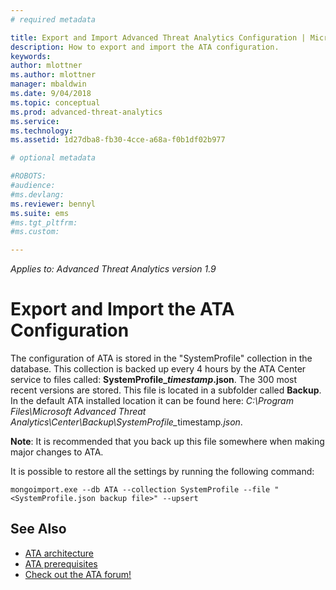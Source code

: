 ```yaml
---
# required metadata

title: Export and Import Advanced Threat Analytics Configuration | Microsoft Docs
description: How to export and import the ATA configuration.
keywords:
author: mlottner
ms.author: mlottner
manager: mbaldwin
ms.date: 9/04/2018
ms.topic: conceptual
ms.prod: advanced-threat-analytics
ms.service:
ms.technology:
ms.assetid: 1d27dba8-fb30-4cce-a68a-f0b1df02b977

# optional metadata

#ROBOTS:
#audience:
#ms.devlang:
ms.reviewer: bennyl
ms.suite: ems
#ms.tgt_pltfrm:
#ms.custom:

---
```


*Applies to: Advanced Threat Analytics version 1.9*



# Export and Import the ATA Configuration
The configuration of ATA is stored in the "SystemProfile" collection in the database.
This collection is backed up every 4 hours by the ATA Center service to files called: **SystemProfile_*timestamp*.json**. The 300 most recent versions are stored.
This file is located in a subfolder called **Backup**. In the default ATA installed location it can be found here:  <em>C:\Program Files\Microsoft Advanced Threat Analytics\Center\Backup\SystemProfile_</em>timestamp<em>.json</em>. 

**Note**: It is recommended that you back up this file somewhere when making major changes to ATA.

It is possible to restore all the settings by running the following command:

`mongoimport.exe --db ATA --collection SystemProfile --file "<SystemProfile.json backup file>" --upsert`

## See Also
- [ATA architecture](ata-architecture.md)
- [ATA prerequisites](ata-prerequisites.md)
- [Check out the ATA forum!](https://social.technet.microsoft.com/Forums/security/home?forum=mata)

